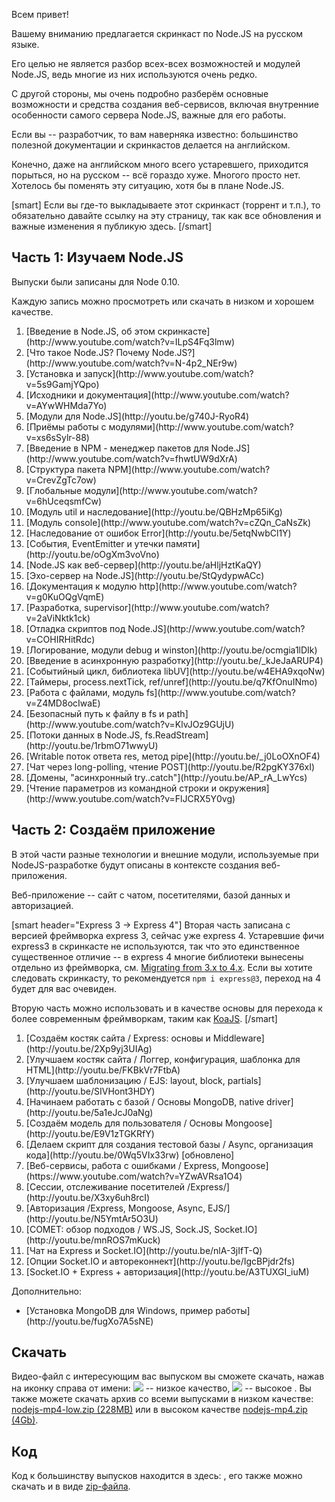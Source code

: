 
Всем привет!

Вашему вниманию предлагается скринкаст по Node.JS на русском языке.

Его целью не является разбор всех-всех возможностей и модулей Node.JS, ведь многие из них используются очень редко.

С другой стороны, мы очень подробно разберём основные возможности и средства создания веб-сервисов,
включая внутренние особенности самого сервера Node.JS, важные для его работы.

Если вы -- разработчик, то вам наверняка известно: большинство полезной документации и скринкастов делается на английском.

Конечно, даже на английском много всего устаревшего, приходится порыться, но на русском -- всё гораздо хуже.
Многого просто нет. Хотелось бы поменять эту ситуацию, хотя бы в плане Node.JS.

[smart]
Если вы где-то выкладываете этот скринкаст (торрент и т.п.), то обязательно давайте ссылку на эту страницу, так как все обновления и важные изменения я публикую здесь.
[/smart]

## Часть 1: Изучаем Node.JS

Выпуски были записаны для Node 0.10.

Каждую запись можно просмотреть или скачать в низком и хорошем качестве.

<div class="lessons-list lessons-list_screencast">
<ol class="lessons-list__lessons">
<li class="lessons-list__lesson" mnemo="intro-1-about">[Введение в Node.JS, об этом скринкасте](http://www.youtube.com/watch?v=ILpS4Fq3lmw)</li>
<li class="lessons-list__lesson" mnemo="intro-2-whatisnode">[Что такое Node.JS? Почему Node.JS?](http://www.youtube.com/watch?v=N-4p2_NEr9w)</li>
<li class="lessons-list__lesson" mnemo="intro-3-install">[Установка и запуск](http://www.youtube.com/watch?v=5s9GamjYQpo)</li>
<li class="lessons-list__lesson lessons-list__lesson_section-end" mnemo="intro-4-docs">[Исходники и документация](http://www.youtube.com/watch?v=AYwWHMda7Yo)</li>

<li class="lessons-list__lesson" mnemo="modules-1-intro">[Модули для Node.JS](http://youtu.be/g740J-RyoR4)</li>
<li class="lessons-list__lesson lessons-list__lesson_section-end" mnemo="modules-2-module">[Приёмы работы с модулями](http://www.youtube.com/watch?v=xs6sSylr-88)</li>

<li class="lessons-list__lesson" mnemo="npm-1-intro">[Введение в NPM - менеджер пакетов для Node.JS](http://www.youtube.com/watch?v=fhwtUW9dXrA)</li>
<li class="lessons-list__lesson" mnemo="npm-2-package">[Структура пакета NPM](http://www.youtube.com/watch?v=CrevZgTc7ow)</li>
<li class="lessons-list__lesson lessons-list__lesson_section-end" mnemo="npm-3-global">[Глобальные модули](http://www.youtube.com/watch?v=6hUceqsmfCw)</li>

<li class="lessons-list__lesson" mnemo="top-1-util">[Модуль util и наследование](http://youtu.be/QBHzMp65iKg)</li>
<li class="lessons-list__lesson" mnemo="top-2-console">[Модуль console](http://www.youtube.com/watch?v=cZQn_CaNsZk)</li>
<li class="lessons-list__lesson" mnemo="top-3-inherit-error">[Наследование от ошибок Error](http://youtu.be/5etqNwbCl1Y)</li>
<li class="lessons-list__lesson lessons-list__lesson_section-end" mnemo="top-4-eventemitter">[События, EventEmitter и утечки памяти](http://youtu.be/oOgXm3voVno)</li>

<li class="lessons-list__lesson" mnemo="server-1-intro">[Node.JS как веб-сервер](http://youtu.be/aHljHztKaQY)</li>
<li class="lessons-list__lesson" mnemo="server-2-echo">[Эхо-сервер на Node.JS](http://youtu.be/StQydypwACc)</li>
<li class="lessons-list__lesson lessons-list__lesson_section-end" mnemo="server-3-docs">[Документация к модулю http](http://www.youtube.com/watch?v=g0KuOQgVqmE)</li>

<li class="lessons-list__lesson" mnemo="dev-1-supervisor">[Разработка, supervisor](http://www.youtube.com/watch?v=2aViNktk1ck)</li>
<li class="lessons-list__lesson" mnemo="dev-2-debug">[Отладка скриптов под Node.JS](http://www.youtube.com/watch?v=COHIRHitRdc)</li>
<li class="lessons-list__lesson lessons-list__lesson_section-end" mnemo="dev-3-log">[Логирование, модули debug и winston](http://youtu.be/ocmgia1lDIk)</li>

<li class="lessons-list__lesson" mnemo="event-loop-1-async">[Введение в асинхронную разработку](http://youtu.be/_kJeJaARUP4)</li>
<li class="lessons-list__lesson" mnemo="event-loop-2-inside">[Событийный цикл, библиотека libUV](http://youtu.be/w4EHA9xqoNw)</li>
<li class="lessons-list__lesson lessons-list__lesson_section-end" mnemo="event-loop-3-timers">[Таймеры, process.nextTick, ref/unref](http://youtu.be/q7KfOnuINmo)</li>

<li class="lessons-list__lesson" mnemo="fs-1-fs">[Работа с файлами, модуль fs](http://www.youtube.com/watch?v=Z4MD8ocIwaE)</li>
<li class="lessons-list__lesson lessons-list__lesson_section-end" mnemo="fs-2-path">[Безопасный путь к файлу в fs и path](http://www.youtube.com/watch?v=KlvJOz9GUjU)</li>

<li class="lessons-list__lesson" mnemo="streams-1-readable">[Потоки данных в Node.JS, fs.ReadStream](http://youtu.be/1rbmO71wwyU)</li>
<li class="lessons-list__lesson lessons-list__lesson_section-end" mnemo="streams-2-net">[Writable поток ответа res, метод pipe](http://youtu.be/_j0LoOXnOF4)</li>

<li class="lessons-list__lesson lessons-list__lesson_section-end" mnemo="long-poll-chat">[Чат через long-polling, чтение POST](http://youtu.be/R2pgKY376xI)</li>

<li class="lessons-list__lesson lessons-list__lesson_section-end" mnemo="domain">[Домены, "асинхронный try..catch"](http://youtu.be/AP_rA_LwYcs)</li>

<li class="lessons-list__lesson" mnemo="process-params">[Чтение параметров из командной строки и окружения](http://www.youtube.com/watch?v=FlJCRX5Y0vg)</li>
</ol>
</div>

## Часть 2: Создаём приложение

В этой части разные технологии и внешние модули, используемые при NodeJS-разработке будут описаны в контексте создания веб-приложения.

Веб-приложение -- сайт с чатом, посетителями, базой данных и авторизацией.

[smart header="Express 3 -> Express 4"]
Вторая часть записана с версией фреймворка express 3, сейчас уже express 4.
Устаревшие фичи express3 в скринкасте не используются, так что это единственное существенное отличие -- в express 4 многие библиотеки вынесены отдельно из фреймворка, см. [Migrating from 3.x to 4.x](https://github.com/visionmedia/express/wiki/Migrating-from-3.x-to-4.x).
Если вы хотите следовать скринкасту, то рекомендуется `npm i express@3`, переход на 4 будет для вас очевиден.

Вторую часть можно использовать и в качестве основы для перехода к более современным фреймворкам, таким как [KoaJS](http://koajs.com).
[/smart]

<no-typography>
<div class="lessons-list lessons-list_screencast">
<ol class="lessons-list__lessons">
<li class="lessons-list__lesson" mnemo="chat-1">[Создаём костяк сайта / Express: основы и Middleware](http://youtu.be/2Xp9yj3UIAg)</li>
<li class="lessons-list__lesson" mnemo="chat-2">[Улучшаем костяк сайта / Логгер, конфигурация, шаблонка для HTML](http://youtu.be/FKBkVr7FtbA)</li>
<li class="lessons-list__lesson" mnemo="chat-3">[Улучшаем шаблонизацию / EJS: layout, block, partials](http://youtu.be/SIVHont3HDY)</li>
<li class="lessons-list__lesson" mnemo="chat-4">[Начинаем работать с базой / Основы MongoDB, native driver](http://youtu.be/5a1eJcJ0aNg)</li>
<li class="lessons-list__lesson" mnemo="chat-5">[Создаём модель для пользователя / Основы Mongoose](http://youtu.be/E9V1zTGKRfY)</li>
<li class="lessons-list__lesson" mnemo="chat-6">[Делаем скрипт для создания тестовой базы / Async, организация кода](http://youtu.be/0Wq5VIx33rw) [обновлено]</li>
<li class="lessons-list__lesson" mnemo="chat-7">[Веб-сервисы, работа с ошибками / Express, Mongoose](https://www.youtube.com/watch?v=YZwAVRsa1O4)</li>
<li class="lessons-list__lesson" mnemo="chat-8">[Сессии, отслеживание посетителей /Express/](http://youtu.be/X3xy6uh8rcI)</li>
<li class="lessons-list__lesson" mnemo="chat-9">[Авторизация /Express, Mongoose, Async, EJS/](http://youtu.be/N5YmtAr5O3U)</li>
<li class="lessons-list__lesson" mnemo="chat-10">[COMET: обзор подходов / WS.JS, Sock.JS, Socket.IO](http://youtu.be/mnROS7mKuck)</li>
<li class="lessons-list__lesson" mnemo="chat-11">[Чат на Express и Socket.IO](http://youtu.be/nlA-3jIfT-Q)</li>
<li class="lessons-list__lesson" mnemo="chat-12">[Опции Socket.IO и автореконнект](http://youtu.be/IgcBPjdr2fs)</li>
<li class="lessons-list__lesson" mnemo="chat-13">[Socket.IO + Express + авторизация](http://youtu.be/A3TUXGI_iuM)</li>
</ol>
</div>

Дополнительно:
<ul style="margin-top:0">
<li mnemo="mongo-install">[Установка MongoDB для Windows, пример работы](http://youtu.be/fugXo7A5sNE)</li>
</ul>
</no-typography>

## Скачать

Видео-файл с интересующим вас выпуском вы сможете скачать,
нажав на иконку справа от имени: <img src="/clipart/download_lq.png"> -- низкое качество, <img src="/clipart/download.png"> -- высокое .
Вы также можете скачать архив со всеми выпусками в низком качестве: <a href="/nodejs-screencast/nodejs-mp4-low.zip">nodejs-mp4-low.zip (228MB)</a>
или в высоком качестве <a href="/nodejs-screencast/nodejs-mp4.zip">nodejs-mp4.zip (4Gb)</a>.

## Код
Код к большинству выпусков находится в здесь: [](https://github.com/iliakan/nodejs-screencast), его также можно скачать и в виде [zip-файла](https://github.com/iliakan/nodejs-screencast/archive/master.zip).
